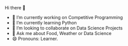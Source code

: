 Hi there 👋

* 🔭 I’m currently working on Competitive Programming
* 🌱 I’m currently learning Python
* 👯 I’m looking to collaborate on Data Science Projects
* 💬 Ask me about Food, Weather or Data Science
* 😄 Pronouns: Learner.
